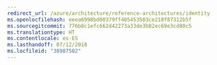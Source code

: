 ```yaml
---
redirect_url: /azure/architecture/reference-architectures/identity
ms.openlocfilehash: eeea6998bd00379ff405453503ce218f87312b5f
ms.sourcegitcommit: 776b8c1efc662d42273a33de3b82ec69e3cd80c5
ms.translationtype: HT
ms.contentlocale: es-ES
ms.lasthandoff: 07/12/2018
ms.locfileid: "38987502"
---
```

